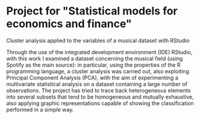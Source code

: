# Project for "Statistical models for economics and finance" #

Cluster analysis applied to the variables of a musical dataset with RStudio


Through the use of the integrated development environment (IDE) RStudio, with this work I examined a dataset concerning the musical field (using Spotify as the main source): in particular, using the properties of the R programming language, a cluster analysis was carried out, also exploiting Principal Component Analysis (PCA), with the aim of experimenting a multivariate statistical analysis on a dataset containing a large number of observations. The project has tried to trace back heterogeneous elements into several subsets that tend to be homogeneous and mutually exhaustive, also applying graphic representations capable of showing the classification performed in a simple way.
